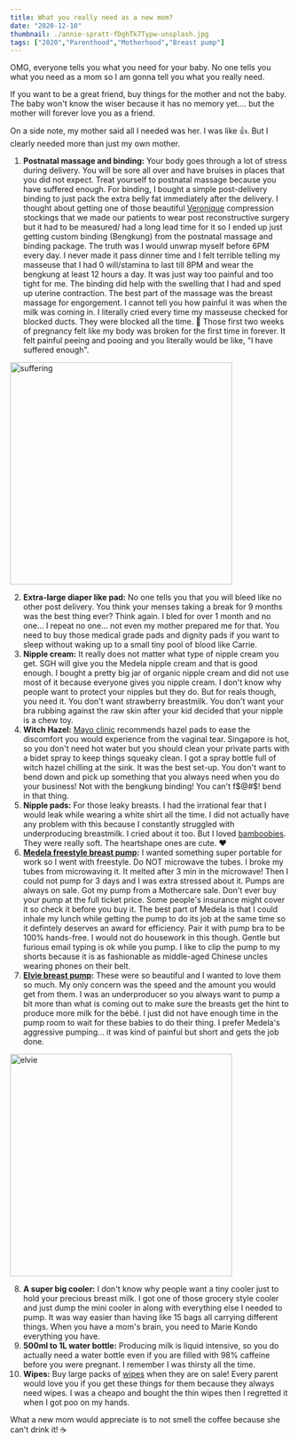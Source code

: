 ```yaml
---
title: What you really need as a new mom?
date: "2020-12-10"
thumbnail: ./annie-spratt-fDghTk7Typw-unsplash.jpg
tags: ["2020","Parenthood","Motherhood","Breast pump"]
---
```


OMG, everyone tells you what you need for your baby. No one tells you what you need as a mom so I am gonna tell you what you really need. 

If you want to be a great friend, buy things for the mother and not the baby. The baby won't know the wiser because it has no memory yet.... but the mother will forever love you as a friend. 


   On a side note, my mother said all I needed was her. I was like 👍. But I clearly needed more than just my own mother. 


1. **Postnatal massage and binding:** Your body goes through a lot of stress during delivery. You will be sore all over and have bruises in places that you did not expect. Treat yourself to postnatal massage because you have suffered enough. For binding, I bought a simple post-delivery binding to just pack the extra belly fat immediately after the delivery. I thought about getting one of those beautiful [Veronique](https://www.designveronique.com/maternity) compression stockings that we made our patients to wear post reconstructive surgery but it had to be measured/ had a long lead time for it so I ended up just getting custom binding (Bengkung) from the postnatal massage and binding package. The truth was I would unwrap myself before 6PM every day. I never made it pass dinner time and I felt terrible telling my masseuse that I had 0 will/stamina to last till 8PM and wear the bengkung at least 12 hours a day. It was just way too painful and too tight for me. The binding did help with the swelling that I had and sped up uterine contraction. The best part of the massage was the breast massage for engorgement. I cannot tell you how painful it was when the milk was coming in. I literally cried every time my masseuse checked for blocked ducts. They were blocked all the time. 🤬 Those first two weeks of pregnancy felt like my body was broken for the first time in forever. It felt painful peeing and pooing and you literally would be like, "I have suffered enough". 
<img src="https://i.makeagif.com/media/4-18-2018/tzxiI66.jpg" alt="suffering" width="400"/>

2. **Extra-large diaper like pad:** No one tells you that you will bleed like no other post delivery. You think your menses taking a break for 9 months was the best thing ever? Think again. I bled for over 1 month and no one... I repeat no one... not even my mother prepared me for that. You need to buy those medical grade pads and dignity pads if you want to sleep without waking up to a small tiny pool of blood like Carrie. 
3. **Nipple cream:** It really does not matter what type of nipple cream you get. SGH will give you the Medela nipple cream and that is good enough. I bought a pretty big jar of organic nipple cream and did not use most of it because everyone gives you nipple cream. I don't know why people want to protect your nipples but they do. But for reals though, you need it. You don't want strawberry breastmilk. You don't want your bra rubbing against the raw skin after your kid decided that your nipple is a chew toy. 
4. **Witch Hazel:** [Mayo clinic](https://www.mayoclinic.org/healthy-lifestyle/labor-and-delivery/in-depth/postpartum-care/art-20047233#:~:text=To%20ease%20discomfort%20while%20you,as%20you're%20passing%20urine.) recommends hazel pads to ease the discomfort you would experience from the vaginal tear. Singapore is hot, so you don't need hot water but you should clean your private parts with a bidet spray to keep things squeaky clean. I got a spray bottle full of witch hazel chilling at the sink. It was the best set-up. You don't want to bend down and pick up something that you always need when you do your business! Not with the bengkung binding! You can't f$@#$! bend in that thing. 
5. **Nipple pads:** For those leaky breasts. I had the irrational fear that I would leak while wearing a white shirt all the time. I did not actually have any problem with this because I constantly struggled with underproducing breastmilk. I cried about it too. But I loved [bamboobies](https://bamboobies.com/collections/bamboobies-nursing-pads). They were really soft. The heartshape ones are cute. ♥️
6. **[Medela freestyle breast pump](https://www.medela.com/breastfeeding/products/breast-pumps/freestyle):** I wanted something super portable for work so I went with freestyle. Do NOT microwave the tubes. I broke my tubes from microwaving it. It melted after 3 min in the microwave! Then I could not pump for 3 days and I was extra stressed about it. Pumps are always on sale. Got my pump from a Mothercare sale. Don't ever buy your pump at the full ticket price. Some people's insurance might cover it so check it before you buy it. The best part of Medela is that I could inhale my lunch while getting the pump to do its job at the same time so it defintely deserves an award for efficiency. Pair it with pump bra to be 100% hands-free. I would not do housework in this though. Gentle but furious email typing is ok while you pump. I like to clip the pump to my shorts because it is as fashionable as middle-aged Chinese uncles wearing phones on their belt. 
7. **[Elvie breast pump](https://www.elvie.com/en-us/shop/elvie-pump):** These were so beautiful and I wanted to love them so much. My only concern was the speed and the amount you would get from them. I was an underproducer so you always want to pump a bit more than what is coming out to make sure the breasts get the hint to produce more milk for the bébé. I just did not have enough time in the pump room to wait for these babies to do their thing. I prefer Medela's aggressive pumping... it was kind of painful but short and gets the job done. 
<img src="https://images-na.ssl-images-amazon.com/images/I/61boW3v-TyL._SL1331_.jpg" alt="elvie" width="400"/>

8. **A super big cooler:** I don't know why people want a tiny cooler just to hold your precious breast milk. I got one of those grocery style cooler and just dump the mini cooler in along with everything else I needed to pump. It was way easier than having like 15 bags all carrying different things. When you have a mom's brain, you need to Marie Kondo  everything you have. 
9. **500ml to 1L water bottle:** Producing milk is liquid intensive, so you do actually need a water bottle even if you are filled with 98% caffeine before you were pregnant. I remember I was thirsty all the time. 
10. **Wipes:** Buy large packs of [wipes](https://www.pupsikstudio.com/lec-99-9-pure-water-hand-mouth-wet-wipes-3x80-240pc-1.html) when they are on sale! Every parent would love you if you get these things for them because they always need wipes. I was a cheapo and bought the thin wipes then I regretted it when I got poo on my hands. 

What a new mom would appreciate is to not smell the coffee because she can't drink it! ☕️
